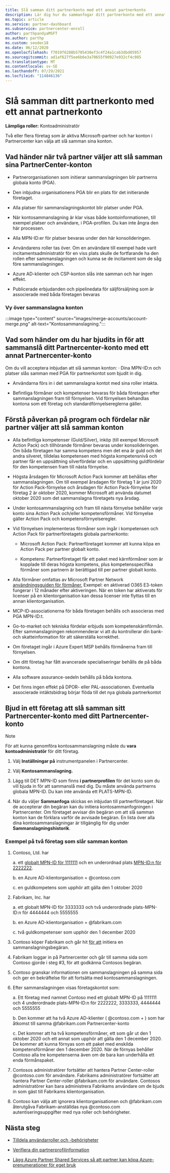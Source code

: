 ```yaml
---
title: Slå samman ditt partnerkonto med ett annat partnerkonto
description: Lär dig hur du sammanfogar ditt partnerkonto med ett annat partnerkonto i Partnercenter – för företag som är aktiva Microsoft-partner i Partnercenter.
ms.topic: article
ms.service: partner-dashboard
ms.subservice: partnercenter-enroll
author: parthpandyaMSFT
ms.author: parthp
ms.custom: seodec18
ms.date: 06/12/2020
ms.openlocfilehash: f7019f6288b5705430ef3c4f24a1cab3dbd05957
ms.sourcegitcommit: ad1af627f5ee6b6e3a70655f90927e932cf4c985
ms.translationtype: MT
ms.contentlocale: sv-SE
ms.lasthandoff: 07/29/2021
ms.locfileid: "114846136"
---
```

# <a name="merge-your-partner-account-with-another-partner-account"></a>Slå samman ditt partnerkonto med ett annat partnerkonto

**Lämpliga roller:** Kontoadministratör

Två eller flera företag som är aktiva Microsoft-partner och har konton i Partnercenter kan välja att slå samman sina konton.

## <a name="what-happens-when-two-partners-elect-to-merge-their-partner-center-accounts"></a>Vad händer när två partner väljer att slå samman sina PartnerCenter-konton

- Partnerorganisationen som initierar sammanslagningen blir partnerns globala konto (PGA).

- Den inbjudna organisationens PGA blir en plats för det initierande företaget.

- Alla platser för sammanslagningskontot blir platser under PGA.

- När kontosammanslagning är klar visas både kontoinformationen, till exempel platser och användare, i PGA-profilen. Du kan inte ångra den här processen.

- Alla MPN-ID:er för platser bevaras under den här konsolideringen.

- Användarens roller tas över. Om en användare till exempel hade varit incitamentsadministratör för en viss plats skulle de fortfarande ha den rollen efter sammanslagningen och kunna se de incitament som de såg före sammanslagningen.

- Azure AD-klienter och CSP-konton slås inte samman och har ingen effekt.

- Publicerade erbjudanden och pipelinedata för säljförsäljning som är associerade med båda företagen bevaras

### <a name="view-of-merged-accounts"></a>Vy över sammanslagna konton

:::image type="content" source="images/merge-accounts/account-merge.png" alt-text="Kontosammanslagning.":::

## <a name="what-to-expect-if-you-have-been-invited-to-merge-your-partner-center-account-with-another-partner-center-account"></a>Vad som händer om du har bjudits in för att sammanslå ditt Partnercenter-konto med ett annat Partnercenter-konto

Om du vill acceptera inbjudan att slå samman konton: · Dina MPN-ID:n och platser slås samman med PGA för partnerkontot som bjudit in dig.

- Användarna förs in i det sammanslagna kontot med sina roller intakta.

- Befintliga förmåner och kompetenser bevaras för båda företagen efter sammanslagningen fram till förnyelsen. Vid förnyelsen behandlas kontona som ett företag och standardförnyelsereglerna gäller.

## <a name="understand-the-impacts-to-programs-and-benefits-when-partners-elect-to-merge-accounts"></a>Förstå påverkan på program och fördelar när partner väljer att slå samman konton

- Alla befintliga kompetenser (Guld/Silver), inköp (till exempel Microsoft Action Pack) och tillhörande förmåner bevaras under konsolideringen. Om båda företagen har samma kompetens men det ena är guld och det andra silveret, tilldelas kompetensen med högsta kompetensnivå och partner får en uppsättning silverfördelar och en uppsättning guldfördelar för den kompetensen fram till nästa förnyelse. 

- Högsta årsdagen för Microsoft Action Pack kommer att behållas efter sammanslagningen. Om till exempel årsdagen för företag 1 är juni 2020 för Action Pack-förnyelse och årsdagen för Action Pack-förnyelse för företag 2 är oktober 2020, kommer Microsoft att använda datumet oktober 2020 som det sammanslagna företagets nya årsdag.

- Under kontosammanslagning och fram till nästa förnyelse behåller varje konto sina Action Pack och/eller kompetensförmåner. Vid förnyelse gäller Action Pack och kompetensförnyelseregler.

- Vid förnyelsen implementeras förmåner som ingår i kompetensen och Action Pack för partnerföretagets globala partnerkonto:

  - Microsoft Action Pack: Partnerföretaget kommer att kunna köpa en Action Pack per partner globalt konto.

  - Kompetens: Partnerföretaget får ett paket med kärnförmåner som är kopplade till deras högsta kompetens, plus kompetensspecifika förmåner som partnern är berättigad till per partner globalt konto.

- Alla förmåner omfattas av Microsoft Partner Network [användningsguiden för förmåner.](https://aka.ms/partner-benefits-use-guide) Exempel: en aktiverad O365 E3-token fungerar i 12 månader efter aktiveringen. När en token har aktiverats för licenser på en klientorganisation kan dessa licenser inte flyttas till en annan klientorganisation.

- MCP-ID-associationerna för båda företagen behålls och associeras med PGA MPN-ID:t.

- Go-to-market och tekniska fördelar erbjuds som kompetenskärnförmån. Efter sammanslagningen rekommenderar vi att du kontrollerar din bank- och skatteinformation för att säkerställa korrekthet.

- Om företaget ingår i Azure Expert MSP behålls förmånerna fram till förnyelsen.

- Om ditt företag har fått avancerade specialiseringar behålls de på båda kontona.

- Alla software assurance-sedeln behålls på båda kontona. 

- Det finns ingen effekt på DPOR- eller PAL-associationen. Eventuella associerade intäktsbidrag börjar flöda till det nya globala partnerkontot

## <a name="invite-a-company-to-merge-their-partner-center-account-with-your-partner-center-account"></a>Bjud in ett företag att slå samman sitt Partnercenter-konto med ditt Partnercenter-konto

>[!Note]
>För att kunna genomföra kontosammanslagning måste du **vara kontoadministratör** för ditt företag.

1. Välj **Inställningar på** instrumentpanelen i Partnercenter. 

2. Välj **Kontosammanslagning.**

3. Lägg till DET MPN-ID som finns **i partnerprofilen** för det konto som du vill bjuda in för att sammanslå med dig. Du måste använda partnerns globala MPN-ID. Du kan inte använda ett PLATS-MPN-ID.

4. När du väljer **Sammanfoga** skickas en inbjudan till partnerföretaget. När de accepterar din begäran kan du initiera kontosammanfogningen i Partnercenter. Om företaget avvisar din begäran om att slå samman konton kan de förklara varför de avvisade begäran. En lista över alla dina kontosammanslagningar är tillgänglig för dig under **Sammanslagningshistorik**.
 
### <a name="example-of-two-companies-merging-accounts"></a>Exempel på två företag som slår samman konton

1. Contoso, Ltd. har 

    a. ett [globalt MPN-ID för 1111111](https://partner.microsoft.com/pcv/accountsettings/connectedpartnerprofile) och en underordnad plats [MPN-ID:n för 2222222](https://partner.microsoft.com/pcv/accountsettings/locationsprofile).
  
    b. en Azure AD-klientorganisation = @contoso.com
 
    c. en guldkompetens som upphör att gälla den 1 oktober 2020
2. Fabrikam, Inc. har
 
    a.  ett globalt MPN-ID för 3333333 och två underordnade plats-MPN-ID:n för 4444444 och 5555555

    b.  en Azure AD-klientorganisation = @fabrikam.com

    c.  två guldkompetenser som upphör den 1 december 2020
3.  Contoso köper Fabrikam och går hit [för att](https://partner.microsoft.com/dashboard/account/merger) initiera en sammanslagningsbegäran.
4.  Fabrikam loggar in på Partnercenter och går till samma sida som Contoso gjorde i steg #3, för att godkänna Contosos begäran.
5.  Contoso granskar informationen om sammanslagningen på samma sida och ger en bekräftelse för att fortsätta med kontosammanslagningen.
6.  Efter sammanslagningen visas företagskontot som:

    a.  Ett företag med namnet Contoso med ett globalt MPN-ID på 1111111 och 4 underordnade plats-MPN-ID:n för 2222222, 3333333, 4444444 och 5555555
    
    b.  Den kommer att ha två Azure AD-klienter ( @contoso.com + ) som har åtkomst till samma @fabrikam.com Partnercenter-konto
    
    c.  Det kommer att ha två kompetensförmåner, ett som går ut den 1 oktober 2020 och ett annat som upphör att gälla den 1 december 2020. De kommer att kunna förnyas som ett paket med enskilda kompetensförmåner den 1 december 2020. När de förnyas behåller Contoso alla tre kompetenserna även om de bara kan underhålla ett enda förmånspaket.
    
7.  Contosos administratörer fortsätter att hantera Partner Center-roller @contoso.com för användare. Fabrikams administratörer fortsätter att hantera Partner Center-roller @fabrikam.com för användare. Contosos administratörer kan bara administrera Fabrikams användare om de bjuds in som gäst till Fabrikams klientorganisation.
8.  Contoso kan välja att ignorera klientorganisationen och @fabrikam.com återutgåva Fabrikam-anställdas nya @contoso.com autentiseringsuppgifter med nya roller och behörigheter.

## <a name="next-steps"></a>Nästa steg

- [Tilldela användarroller och -behörigheter](permissions-overview.md)

- [Verifiera din partnerprofilinformation](update-your-partner-profile.md)

- [Lägg Azure Partner Shared Services så att partner kan köpa Azure-prenumerationer för eget bruk](shared-services.md)

